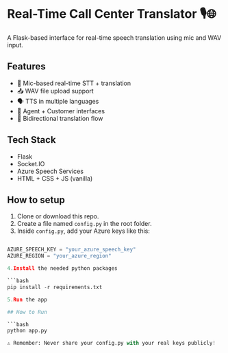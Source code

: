 # Real-Time Call Center Translator 🎙️🌐

A Flask-based interface for real-time speech translation using mic and WAV input.

## Features
- 🎤 Mic-based real-time STT + translation
- 📤 WAV file upload support
- 🗣️ TTS in multiple languages
- 💬 Agent + Customer interfaces
- 🔁 Bidirectional translation flow

## Tech Stack
- Flask
- Socket.IO
- Azure Speech Services
- HTML + CSS + JS (vanilla)

## How to setup

1. Clone or download this repo.
2. Create a file named `config.py` in the root folder.
3. Inside `config.py`, add your Azure keys like this:

```python

AZURE_SPEECH_KEY = "your_azure_speech_key"
AZURE_REGION = "your_azure_region"

4.Install the needed python packages

```bash
pip install -r requirements.txt

5.Run the app

## How to Run

```bash
python app.py

⚠️ Remember: Never share your config.py with your real keys publicly!
